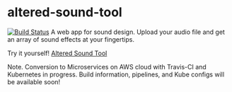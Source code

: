 # altered-sound-tool
[![Build Status](https://travis-ci.com/github/lkaldyne/altered-sound-tool.svg?branch=master)](https://travis-ci.com/github/lkaldyne/altered-sound-tool)
A web app for sound design. Upload your audio file and get an array of sound effects at your fingertips.

Try it yourself! [Altered Sound Tool](http://alteredsound.laithkd.com)

Note. Conversion to Microservices on AWS cloud with Travis-CI and Kubernetes in progress. Build information, pipelines, and Kube configs will be available soon!
